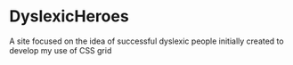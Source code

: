 # DyslexicHeroes
A site focused on the idea of successful dyslexic people initially created to develop my use of CSS grid
